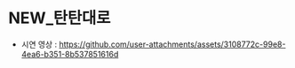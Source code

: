 # NEW_탄탄대로
- 시연 영상 : 
https://github.com/user-attachments/assets/3108772c-99e8-4ea6-b351-8b537851616d
